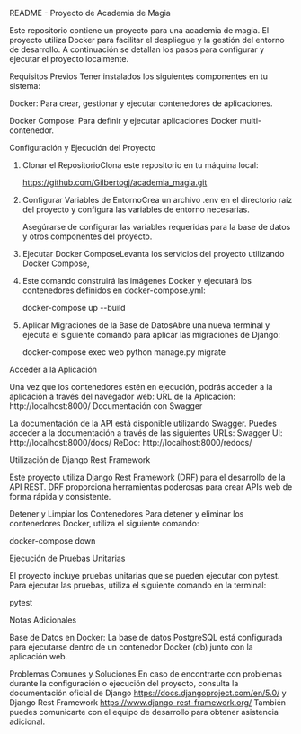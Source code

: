 README - Proyecto de Academia de Magia

Este repositorio contiene un proyecto para una academia de magia. 
El proyecto utiliza Docker para facilitar el despliegue y la gestión del entorno de desarrollo. 
A continuación se detallan los pasos para configurar y ejecutar el proyecto localmente.

Requisitos Previos
Tener instalados los siguientes componentes en tu sistema:

Docker: Para crear, gestionar y ejecutar contenedores de aplicaciones.

Docker Compose: Para definir y ejecutar aplicaciones Docker multi-contenedor.

Configuración y Ejecución del Proyecto

1. Clonar el RepositorioClona este repositorio en tu máquina local:

   https://github.com/Gilbertogj/academia_magia.git


2. Configurar Variables de EntornoCrea un archivo .env en el directorio raíz del proyecto y configura las variables de entorno necesarias.

    Asegúrarse de configurar las variables requeridas para la base de datos y otros componentes del proyecto.

3. Ejecutar Docker ComposeLevanta los servicios del proyecto utilizando Docker Compose,
   
4. Este comando construirá las imágenes Docker y ejecutará los contenedores definidos en docker-compose.yml:

      docker-compose up --build

5. Aplicar Migraciones de la Base de DatosAbre una nueva terminal y ejecuta el siguiente comando para aplicar las migraciones de Django:

      docker-compose exec web python manage.py migrate


Acceder a la Aplicación

Una vez que los contenedores estén en ejecución, podrás acceder a la aplicación a través del navegador web:
URL de la Aplicación: http://localhost:8000/
Documentación con Swagger

La documentación de la API está disponible utilizando Swagger. Puedes acceder a la documentación a través de las siguientes URLs:
Swagger UI: http://localhost:8000/docs/
ReDoc: http://localhost:8000/redocs/

Utilización de Django Rest Framework

Este proyecto utiliza Django Rest Framework (DRF) para el desarrollo de la API REST.
DRF proporciona herramientas poderosas para crear APIs web de forma rápida y consistente.


Detener y Limpiar los Contenedores
Para detener y eliminar los contenedores Docker, utiliza el siguiente comando:

docker-compose down

Ejecución de Pruebas Unitarias

El proyecto incluye pruebas unitarias que se pueden ejecutar con pytest. Para ejecutar las pruebas, utiliza el siguiente comando en la terminal:

pytest

Notas Adicionales

Base de Datos en Docker: La base de datos PostgreSQL está configurada para ejecutarse dentro de un contenedor Docker (db) junto con la aplicación web.


Problemas Comunes y Soluciones
En caso de encontrarte con problemas durante la configuración o ejecución del proyecto, consulta la documentación oficial de 
Django https://docs.djangoproject.com/en/5.0/
y Django Rest Framework https://www.django-rest-framework.org/
También puedes comunicarte con el equipo de desarrollo para obtener asistencia adicional.

